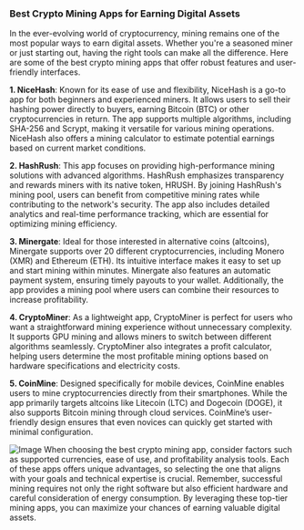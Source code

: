 ### Best Crypto Mining Apps for Earning Digital Assets

In the ever-evolving world of cryptocurrency, mining remains one of the most popular ways to earn digital assets. Whether you're a seasoned miner or just starting out, having the right tools can make all the difference. Here are some of the best crypto mining apps that offer robust features and user-friendly interfaces.

**1. NiceHash**: Known for its ease of use and flexibility, NiceHash is a go-to app for both beginners and experienced miners. It allows users to sell their hashing power directly to buyers, earning Bitcoin (BTC) or other cryptocurrencies in return. The app supports multiple algorithms, including SHA-256 and Scrypt, making it versatile for various mining operations. NiceHash also offers a mining calculator to estimate potential earnings based on current market conditions.

**2. HashRush**: This app focuses on providing high-performance mining solutions with advanced algorithms. HashRush emphasizes transparency and rewards miners with its native token, HRUSH. By joining HashRush's mining pool, users can benefit from competitive mining rates while contributing to the network's security. The app also includes detailed analytics and real-time performance tracking, which are essential for optimizing mining efficiency.

**3. Minergate**: Ideal for those interested in alternative coins (altcoins), Minergate supports over 20 different cryptocurrencies, including Monero (XMR) and Ethereum (ETH). Its intuitive interface makes it easy to set up and start mining within minutes. Minergate also features an automatic payment system, ensuring timely payouts to your wallet. Additionally, the app provides a mining pool where users can combine their resources to increase profitability.

**4. CryptoMiner**: As a lightweight app, CryptoMiner is perfect for users who want a straightforward mining experience without unnecessary complexity. It supports GPU mining and allows miners to switch between different algorithms seamlessly. CryptoMiner also integrates a profit calculator, helping users determine the most profitable mining options based on hardware specifications and electricity costs.

**5. CoinMine**: Designed specifically for mobile devices, CoinMine enables users to mine cryptocurrencies directly from their smartphones. While the app primarily targets altcoins like Litecoin (LTC) and Dogecoin (DOGE), it also supports Bitcoin mining through cloud services. CoinMine’s user-friendly design ensures that even novices can quickly get started with minimal configuration.


![Image](https://github.com/user-attachments/assets/31692037-0104-4703-abd1-696b6a7dd41b)
When choosing the best crypto mining app, consider factors such as supported currencies, ease of use, and profitability analysis tools. Each of these apps offers unique advantages, so selecting the one that aligns with your goals and technical expertise is crucial. Remember, successful mining requires not only the right software but also efficient hardware and careful consideration of energy consumption. By leveraging these top-tier mining apps, you can maximize your chances of earning valuable digital assets.